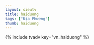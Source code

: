 ```yaml
---
layout: sieutv
title: haiduong
tags: ["Địa Phương"]
thumb: haiduong
---
```

{% include tvadv key="vn_haiduong" %}